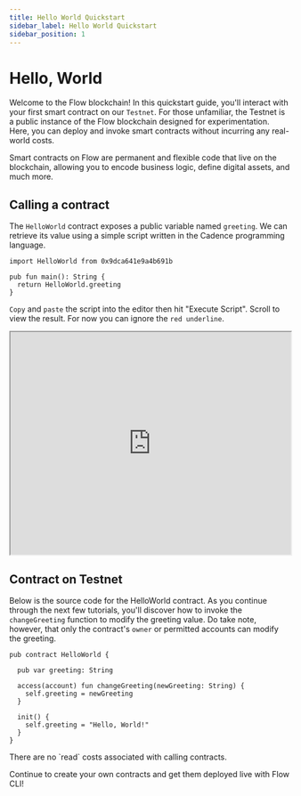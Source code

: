 ```yaml
---
title: Hello World Quickstart
sidebar_label: Hello World Quickstart
sidebar_position: 1
---
```


# Hello, World

Welcome to the Flow blockchain! In this quickstart guide, you'll interact with your first smart contract on our `Testnet`. For those unfamiliar, the Testnet is a public instance of the Flow blockchain designed for experimentation. Here, you can deploy and invoke smart contracts without incurring any real-world costs. 

Smart contracts on Flow are permanent and flexible code that live on the blockchain, allowing you to encode business logic, define digital assets, and much more.


## Calling a contract

The `HelloWorld` contract exposes a public variable named `greeting`. We can retrieve its value using a simple script written in the Cadence programming language.

```
import HelloWorld from 0x9dca641e9a4b691b

pub fun main(): String {
  return HelloWorld.greeting
}
```
`Copy` and `paste` the script into the editor then hit "Execute Script". Scroll to view the result. For now you can ignore the `red underline`.

<iframe className="flow-runner-iframe" src="https://runflow.pratikpatel.io/" width="100%" height="400px"></iframe>

## Contract on Testnet

Below is the source code for the HelloWorld contract. As you continue through the next few tutorials, you'll discover how to invoke the `changeGreeting` function to modify the greeting value. Do take note, however, that only the contract's `owner` or permitted accounts can modify the greeting.
```
pub contract HelloWorld {

  pub var greeting: String

  access(account) fun changeGreeting(newGreeting: String) {
    self.greeting = newGreeting
  }

  init() {
    self.greeting = "Hello, World!"
  }
}

```
<Callout type="info">
There are no `read` costs associated with calling contracts. 
</Callout>

Continue to create your own contracts and get them deployed live with Flow CLI!
